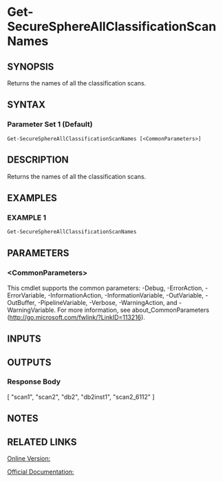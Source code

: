 ﻿# Get-SecureSphereAllClassificationScanNames

## SYNOPSIS
Returns the names of all the classification scans.

## SYNTAX

### Parameter Set 1 (Default)
```
Get-SecureSphereAllClassificationScanNames [<CommonParameters>]
```

## DESCRIPTION
Returns the names of all the classification scans.

## EXAMPLES

### EXAMPLE 1

```powershell
Get-SecureSphereAllClassificationScanNames
```

## PARAMETERS

### \<CommonParameters\>
This cmdlet supports the common parameters: -Debug, -ErrorAction, -ErrorVariable, -InformationAction, -InformationVariable, -OutVariable, -OutBuffer, -PipelineVariable, -Verbose, -WarningAction, and -WarningVariable. For more information, see about_CommonParameters (http://go.microsoft.com/fwlink/?LinkID=113216).

## INPUTS

## OUTPUTS

### Response Body
[
"scan1",
"scan2",
"db2",
"db2inst1",
"scan2_6112"
]

## NOTES

## RELATED LINKS

[Online Version:](https://github.com/akshinmustafayev/Documentation/MD)

[Official Documentation:](https://docs.imperva.com/bundle/v13.6-api-reference-guide/page/70890.htm)



